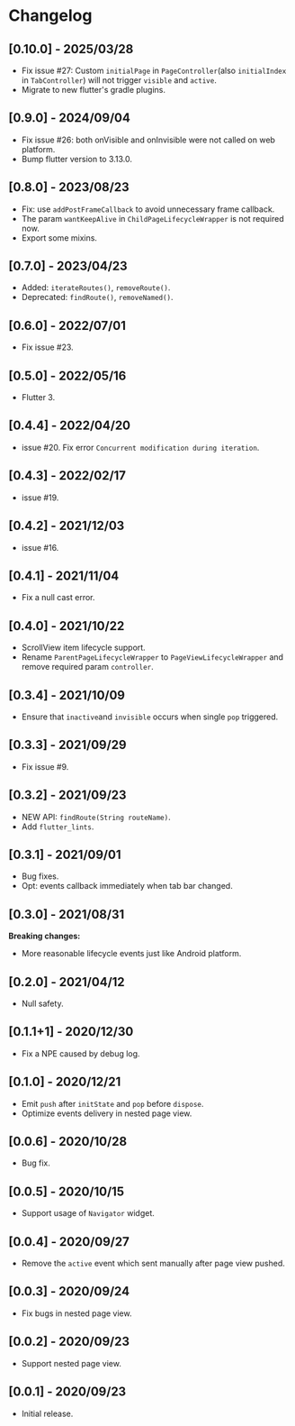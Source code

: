 # Changelog

## [0.10.0] - 2025/03/28

* Fix issue #27: Custom `initialPage` in `PageController`(also `initialIndex` in `TabController`)
  will not trigger `visible` and `active`.
* Migrate to new flutter's gradle plugins.

## [0.9.0] - 2024/09/04

* Fix issue #26: both onVisible and onInvisible were not called on web platform.
* Bump flutter version to 3.13.0.

## [0.8.0] - 2023/08/23

* Fix: use `addPostFrameCallback` to avoid unnecessary frame callback.
* The param `wantKeepAlive` in `ChildPageLifecycleWrapper` is not required now.
* Export some mixins.

## [0.7.0] - 2023/04/23

* Added: `iterateRoutes()`, `removeRoute()`.
* Deprecated: `findRoute()`, `removeNamed()`.

## [0.6.0] - 2022/07/01

* Fix issue #23.

## [0.5.0] - 2022/05/16

* Flutter 3.

## [0.4.4] - 2022/04/20

* issue #20. Fix error `Concurrent modification during iteration`.

## [0.4.3] - 2022/02/17

* issue #19.

## [0.4.2] - 2021/12/03

* issue #16.

## [0.4.1] - 2021/11/04

* Fix a null cast error.

## [0.4.0] - 2021/10/22

* ScrollView item lifecycle support.
* Rename `ParentPageLifecycleWrapper` to `PageViewLifecycleWrapper` and remove required param `controller`.

## [0.3.4] - 2021/10/09

* Ensure that `inactive`and `invisible` occurs when single `pop` triggered.

## [0.3.3] - 2021/09/29

* Fix issue #9.

## [0.3.2] - 2021/09/23

* NEW API: `findRoute(String routeName)`.
* Add `flutter_lints`.

## [0.3.1] - 2021/09/01

* Bug fixes.
* Opt: events callback immediately when tab bar changed.

## [0.3.0] - 2021/08/31

**Breaking changes:**

* More reasonable lifecycle events just like Android platform.

## [0.2.0] - 2021/04/12

* Null safety.

## [0.1.1+1] - 2020/12/30

* Fix a NPE caused by debug log.

## [0.1.0] - 2020/12/21

* Emit `push` after `initState` and `pop` before `dispose`.
* Optimize events delivery in nested page view.

## [0.0.6] - 2020/10/28

* Bug fix.

## [0.0.5] - 2020/10/15

* Support usage of `Navigator` widget.

## [0.0.4] - 2020/09/27

* Remove the `active` event which sent manually after page view pushed.

## [0.0.3] - 2020/09/24

* Fix bugs in nested page view.

## [0.0.2] - 2020/09/23

* Support nested page view.

## [0.0.1] - 2020/09/23

* Initial release.
